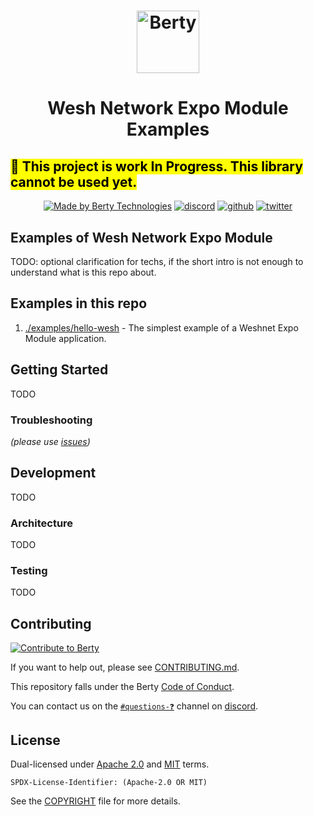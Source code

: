<h1 align="center">
  <img src="https://wesh.network/img/LogoCubes.svg" alt="Berty" title="Berty" height="100px" />
</h1>
<h1 align="center">
Wesh Network Expo Module Examples
</h1>
<h2>
<mark>🚧 This project is work In Progress. This library cannot be used yet.</mark>
</h2>
<p align="center">
    <a href="https://berty.tech"><img alt="Made by Berty Technologies" src="https://assets.berty.tech/files/badge--10.svg" /></a>
    <a href="https://crpt.fyi/berty-discord"><img alt="discord" src="https://img.shields.io/badge/discord-gray?logo=discord" /></a>
    <a href="https://github.com/berty"><img alt="github" src="https://img.shields.io/badge/@berty-471961?logo=github" /></a>
    <a href="https://twitter.com/berty"><img alt="twitter" src="https://img.shields.io/twitter/follow/berty?label=%40berty&style=flat&logo=twitter" /></a>

</p>


## Examples of Wesh Network Expo Module

TODO: optional clarification for techs, if the short intro is not enough to understand what is this repo about.

## Examples in this repo

1. [./examples/hello-wesh](./examples/hello-wesh/README.md) - The simplest example of a Weshnet Expo Module application.

## Getting Started

TODO

### Troubleshooting

_(please use [issues](https://github.com/berty/REPLACEME))_

## Development

TODO

### Architecture

TODO

### Testing

TODO

## Contributing

[![Contribute to Berty](https://assets.berty.tech/files/contribute-contribute_v2--Contribute-berty-ultra-light.gif)](https://github.com/berty/community)

If you want to help out, please see [CONTRIBUTING.md](./CONTRIBUTING.md).

This repository falls under the Berty [Code of Conduct](https://github.com/berty/community/blob/master/CODE_OF_CONDUCT.md).

You can contact us on the [`#questions-❓`](https://crpt.fyi/berty-dev-discord) channel on [discord](https://crpt.fyi/berty-discord).

## License

Dual-licensed under [Apache 2.0](https://www.apache.org/licenses/LICENSE-2.0) and [MIT](https://opensource.org/licenses/MIT) terms.

`SPDX-License-Identifier: (Apache-2.0 OR MIT)`

See the [COPYRIGHT](./COPYRIGHT) file for more details.
